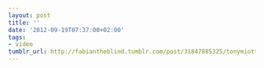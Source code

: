```yaml
---
layout: post
title: ''
date: '2012-09-19T07:37:00+02:00'
tags:
- video
tumblr_url: http://fabiantheblind.tumblr.com/post/31847885325/tonymiotto-saz-paris-vs-new-york-a-tally-of
---
```

